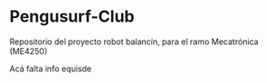 # Pengusurf-Club
Repositorio del proyecto robot balancín, para el ramo Mecatrónica (ME4250)

Acá falta info equisde
